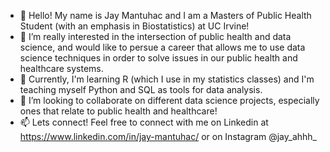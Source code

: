 - 👋 Hello! My name is Jay Mantuhac and I am a Masters of Public Health Student (with an emphasis in Biostatistics) at UC Irvine!
- 👀 I’m really interested in the intersection of public health and data science, and would like to persue a career that allows me to use data science techniques in order to solve issues in our public health and healthcare systems.
- 🌱 Currently, I'm learning R (which I use in my statistics classes) and I'm teaching myself Python and SQL as tools for data analysis.
- 💞️ I’m looking to collaborate on different data science projects, especially ones that relate to public health and healthcare!
- 📫 Lets connect! Feel free to connect with me on Linkedin at https://www.linkedin.com/in/jay-mantuhac/ or on Instagram @jay_ahhh_

<!---
jaymantuhac/jaymantuhac is a ✨ special ✨ repository because its `README.md` (this file) appears on your GitHub profile.
You can click the Preview link to take a look at your changes.
--->

